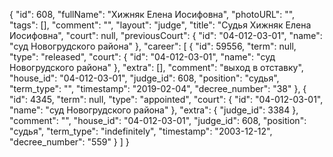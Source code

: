 {
    "id": 608,
    "fullName": "Хижняк Елена Иосифовна",
    "photoURL": "",
    "tags": [],
    "comment": "",
    "layout": "judge",
    "title": "Судья Хижняк Елена Иосифовна",
    "court": null,
    "previousCourt": {
        "id": "04-012-03-01",
        "name": "суд Новогрудского района"
    },
    "career": [
        {
            "id": 59556,
            "term": null,
            "type": "released",
            "court": {
                "id": "04-012-03-01",
                "name": "суд Новогрудского района"
            },
            "extra": [],
            "comment": "выход в отставку",
            "house_id": "04-012-03-01",
            "judge_id": 608,
            "position": "судья",
            "term_type": "",
            "timestamp": "2019-02-04",
            "decree_number": "38"
        },
        {
            "id": 4345,
            "term": null,
            "type": "appointed",
            "court": {
                "id": "04-012-03-01",
                "name": "суд Новогрудского района"
            },
            "extra": {
                "judge_id": 3384
            },
            "comment": "",
            "house_id": "04-012-03-01",
            "judge_id": 608,
            "position": "судья",
            "term_type": "indefinitely",
            "timestamp": "2003-12-12",
            "decree_number": "559"
        }
    ]
}